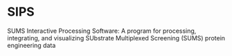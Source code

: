 # SIPS
SUMS Interactive Processing Software: A program for processing, integrating, and visualizing SUbstrate Multiplexed Screening (SUMS) protein engineering data
